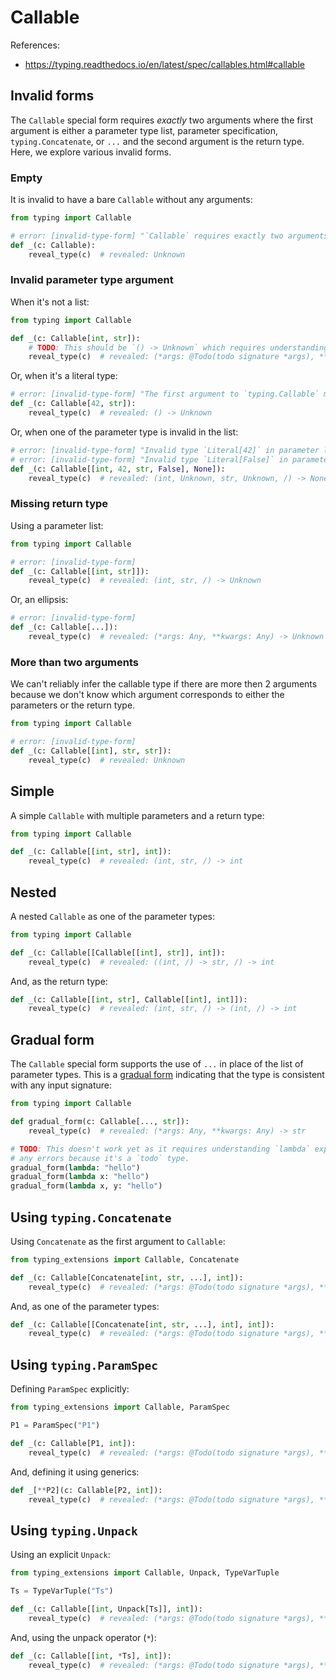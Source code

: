 # Callable

References:

- <https://typing.readthedocs.io/en/latest/spec/callables.html#callable>

## Invalid forms

The `Callable` special form requires _exactly_ two arguments where the first argument is either a
parameter type list, parameter specification, `typing.Concatenate`, or `...` and the second argument
is the return type. Here, we explore various invalid forms.

### Empty

It is invalid to have a bare `Callable` without any arguments:

```py
from typing import Callable

# error: [invalid-type-form] "`Callable` requires exactly two arguments when used in a type expression"
def _(c: Callable):
    reveal_type(c)  # revealed: Unknown
```

### Invalid parameter type argument

When it's not a list:

```py
from typing import Callable

def _(c: Callable[int, str]):
    # TODO: This should be `() -> Unknown` which requires understanding that `int` is not a param spec variable
    reveal_type(c)  # revealed: (*args: @Todo(todo signature *args), **kwargs: @Todo(todo signature **kwargs)) -> str
```

Or, when it's a literal type:

```py
# error: [invalid-type-form] "The first argument to `typing.Callable` must be either a list of types, parameter specification, `typing.Concatenate`, or `...`"
def _(c: Callable[42, str]):
    reveal_type(c)  # revealed: () -> Unknown
```

Or, when one of the parameter type is invalid in the list:

```py
# error: [invalid-type-form] "Invalid type `Literal[42]` in parameter list"
# error: [invalid-type-form] "Invalid type `Literal[False]` in parameter list"
def _(c: Callable[[int, 42, str, False], None]):
    reveal_type(c)  # revealed: (int, Unknown, str, Unknown, /) -> None
```

### Missing return type

Using a parameter list:

```py
from typing import Callable

# error: [invalid-type-form]
def _(c: Callable[[int, str]]):
    reveal_type(c)  # revealed: (int, str, /) -> Unknown
```

Or, an ellipsis:

```py
# error: [invalid-type-form]
def _(c: Callable[...]):
    reveal_type(c)  # revealed: (*args: Any, **kwargs: Any) -> Unknown
```

### More than two arguments

We can't reliably infer the callable type if there are more then 2 arguments because we don't know
which argument corresponds to either the parameters or the return type.

```py
from typing import Callable

# error: [invalid-type-form]
def _(c: Callable[[int], str, str]):
    reveal_type(c)  # revealed: Unknown
```

## Simple

A simple `Callable` with multiple parameters and a return type:

```py
from typing import Callable

def _(c: Callable[[int, str], int]):
    reveal_type(c)  # revealed: (int, str, /) -> int
```

## Nested

A nested `Callable` as one of the parameter types:

```py
from typing import Callable

def _(c: Callable[[Callable[[int], str]], int]):
    reveal_type(c)  # revealed: ((int, /) -> str, /) -> int
```

And, as the return type:

```py
def _(c: Callable[[int, str], Callable[[int], int]]):
    reveal_type(c)  # revealed: (int, str, /) -> (int, /) -> int
```

## Gradual form

The `Callable` special form supports the use of `...` in place of the list of parameter types. This
is a [gradual form] indicating that the type is consistent with any input signature:

```py
from typing import Callable

def gradual_form(c: Callable[..., str]):
    reveal_type(c)  # revealed: (*args: Any, **kwargs: Any) -> str

# TODO: This doesn't work yet as it requires understanding `lambda` expressions but it doesn't raise
# any errors because it's a `todo` type.
gradual_form(lambda: "hello")
gradual_form(lambda x: "hello")
gradual_form(lambda x, y: "hello")
```

## Using `typing.Concatenate`

Using `Concatenate` as the first argument to `Callable`:

```py
from typing_extensions import Callable, Concatenate

def _(c: Callable[Concatenate[int, str, ...], int]):
    reveal_type(c)  # revealed: (*args: @Todo(todo signature *args), **kwargs: @Todo(todo signature **kwargs)) -> int
```

And, as one of the parameter types:

```py
def _(c: Callable[[Concatenate[int, str, ...], int], int]):
    reveal_type(c)  # revealed: (*args: @Todo(todo signature *args), **kwargs: @Todo(todo signature **kwargs)) -> int
```

## Using `typing.ParamSpec`

Defining `ParamSpec` explicitly:

```py
from typing_extensions import Callable, ParamSpec

P1 = ParamSpec("P1")

def _(c: Callable[P1, int]):
    reveal_type(c)  # revealed: (*args: @Todo(todo signature *args), **kwargs: @Todo(todo signature **kwargs)) -> int
```

And, defining it using generics:

```py
def _[**P2](c: Callable[P2, int]):
    reveal_type(c)  # revealed: (*args: @Todo(todo signature *args), **kwargs: @Todo(todo signature **kwargs)) -> int
```

## Using `typing.Unpack`

Using an explicit `Unpack`:

```py
from typing_extensions import Callable, Unpack, TypeVarTuple

Ts = TypeVarTuple("Ts")

def _(c: Callable[[int, Unpack[Ts]], int]):
    reveal_type(c)  # revealed: (*args: @Todo(todo signature *args), **kwargs: @Todo(todo signature **kwargs)) -> int
```

And, using the unpack operator (`*`):

```py
def _(c: Callable[[int, *Ts], int]):
    reveal_type(c)  # revealed: (*args: @Todo(todo signature *args), **kwargs: @Todo(todo signature **kwargs)) -> int
```

[gradual form]: https://typing.readthedocs.io/en/latest/spec/glossary.html#term-gradual-form
